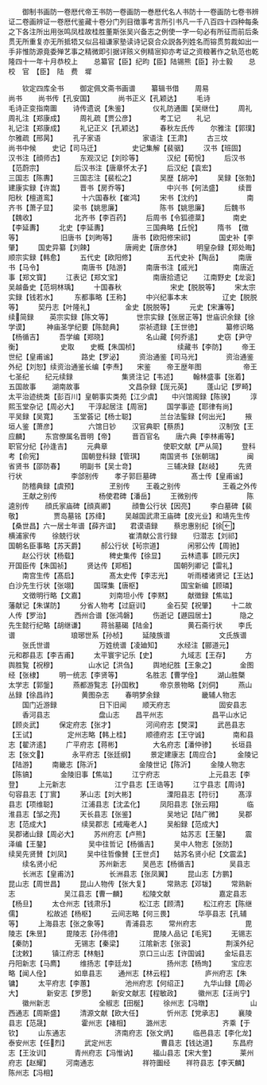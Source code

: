 <!-- { "loadSidebar": true } -->
　　御制书画防一卷厯代帝王书防一卷画防一巻厯代名人书防十一卷画防七卷书辨证二卷画辨证一卷厯代鉴藏十卷分门列目徴事考言所引书凡一千八百四十四种每条之下各注所出用张鸣凤桂故桂胜董斯张吴兴备志之例使一字一句必有所征而前后条贯无所重复亦无所抵牾又似吕祖谦家塾读诗记裒合众説各列姓名而镕贯剪裁如出一手非惟防源竟委殚艺事之精微即引据详赅义例精宻抑亦考证之资粮著作之轨范也乾隆四十一年十月恭校上
　　总纂官【臣】纪昀【臣】陆锡熊【臣】孙士毅
　　总　校　官　【臣】　陆　费　墀









　　钦定四库全书
　　御定佩文斋书画谱
　　纂辑书借
　　周易　　　　　　　　尚书
　　尚书传【孔安国】　　　　尚书正义【孔颖达】
　　毛诗　　　　　　　　毛诗正变指南圗
　　诗传遗说【朱鉴】　　　　仪礼防通圗【吴继仕】
　　周礼　　　　　　　　周礼注【郑康成】
　　周礼疏【贾公彦】　　　　考工记
　　礼记　　　　　　　　礼记注【郑康成】
　　礼记正义【孔颖达】　　　春秋左氏传
　　尔雅注【郭璞】　　　　　尔雅疏【邢昺】
　　孔子家语　　　　　　家语注【王肃】
　　古三坟　　　　　　　尚书中候
　　史记【司马迁】　　　　　史记集解【裴骃】
　　汉书【班固】　　　　　　汉书注【顔师古】
　　东观汉记【刘珍等】　　　　汉纪【荀恱】
　　后汉书【范蔚宗】　　　　　后汉书注【唐章怀太子】
　　后汉纪【袁宏】　　　　　　三国志【陈夀】
　　三国志注【裴松之】　　　　吴歴【胡冲】
　　吴録【张勃】　　　　　　　建康实録【许嵩】
　　晋书【房乔等】　　　　　　中兴书【何法盛】
　　续晋阳秋【檀道鸾】　　　　十六国春秋【崔鸿】
　　宋书【沈约】　　　　　　　南齐书【萧子显】
　　梁书【姚思廉】　　　　　　陈书【姚思廉】
　　后魏书【魏收】　　　　　　北齐书【李百药】
　　后周书【令狐德棻】　　　　南史【李延夀】
　　北史【李延夀】　　　　　　三国典略【丘恱】
　　隋书　【徴等】　　　　　　旧唐书【刘昫等】
　　唐书【欧阳修宋祁】　　　　国史补【李肇】
　　国史异纂【刘餗】　　　　　唐阙史【唐彦休】
　　明皇杂録【郑处晦】　　　　顺宗实録【韩愈】
　　五代史【欧阳修】　　　　　五代史补【陶岳】
　　南唐书【马令】　　　　　　南唐书【陆游】
　　南唐书注【戚光】　　　　　南唐近事【郑文寳】
　　江表记【郑文宝】　　　　　南唐拾遗记
　　江南野史【龙衮】　　　　　吴越备史【范坰林瑀】
　　十国春秋　　　　　　　宋史【脱脱等】
　　宋太宗实録【钱若水】　　　东都事略【王称】
　　中兴纪事本末　　　　　辽史【脱脱等】
　　契丹志【叶隆礼】　　　　　金史【脱脱等】
　　元史【宋濂等】　　　　　　续简録
　　英宗实録【陈文等】　　　　世宗实録【张居正等】世庙识余録【徐学谟】　　　神庙圣学纪要【陈懿典】
　　崇祯遗録【王世徳】　　　　纂修识略【杨循吉】
　　吾学编【郑晓】　　　　　　名山藏【何乔逺】
　　史窃【尹守衡】　　　　　　史取
　　史概【朱国桢】　　　　　　续藏书【李防】
　　帝王世纪【皇甫谧】　　　　路史【罗泌】
　　资治通鉴【司马光】　　　　资治通鉴外纪【刘恕】续资治通鉴长编【李焘】　　宋鉴
　　帝王歴年图　　　　　　帝王七圣纪
　　纪元续録　　　　　　　集贤注记【韦述】
　　翰林盛事【张着】　　　　　五国故事
　　湖南故事　　　　　　　文昌杂録【厐元英】
　　蓬山记【罗畸】　　　　　　太平治迹统类【彭百川】皇朝事实类苑【江少虞】　　中兴馆阁録【陈骙】
　　淳熙玉堂杂记【周必大】　　干淳起居注【周宻】
　　国学事迹【耶律有尚】　　　平吴録【吴寛】
　　玉堂荟记【杨士聪】　　　　兰台法鍳録【何出光】
　　掖垣人鉴【萧彦】　　　　　六馆日钞
　　汉官典职【蔡质】　　　　　汉制攷【王应麟】
　　东宫僚属名晋明【帝】　　　晋百官名
　　唐六典【李林甫等】　　　　职官分纪【孙逢吉】
　　元典章　　　　　　　　使职文献【严从简】
　　登科考【俞宪】　　　　　　国朝登科録【管琪】
　　南国贤书【张朝瑞】　　　　闽省贤书【邵防春】
　　明副书【吴士竒】　　　　　三辅决録【赵岐】
　　先贤行状　　　　　　　李郃别传
　　孝子郭巨墓碑　　　　　髙士传【皇甫谧】
　　防稽典録【虞预】　　　　　王别传
　　王羲之别传　　　　　　王羲之外传
　　王献之别传　　　　　　杨使君碑【潘岳】
　　王微别传　　　　　　　陈逵别传
　　顔氏家庙碑【顔真卿】　　　顔鲁公行状【因亮】
　　李白墓碑【裴敬】　　　　　贾岛墓铭【苏绛】
　　吴越国武肃王庙碑【皮光业】和靖先生传【桑世昌】六一居士年谱【薛齐谊】　　君谟语録
　　蔡忠惠别纪【徐】　　　　横浦家传
　　徐兢行状　　　　　　　崔清献公言行録
　　归潜志【刘祁】　　　　　　国朝名臣事略【苏天爵】
　　郝公行状【茍宗道】　　　　闲邪公传【周驰】
　　赵公行状【杨载】　　　　　稗史集传【徐显】
　　云林遗事【顾元庆】　　　　开国臣传【朱国祯】
　　贤达传【郑栢】　　　　　　国朝列卿记【雷礼】
　　南宫生传【髙启】　　　　　髙太史传【李志光】
　　听雨楼诸贤记【王达】　　　白沙先生行状【张翊】
　　国琛集【唐枢】　　　　　　国宝新编【顾璘】
　　文徴明行略【文嘉】　　　　刘南坦小传【李黙】
　　献徴録【焦竑】　　　　　　藩献记【朱谋防】
　　分省人物考【过庭训】　　　金石契【祝肇】
　　十二故人传【罗治】　　　　西州合谱【张鸿磐】
　　伤逝记【遯园居士】　　　　隐之先生懿行纪略【胡继谦】
　　蒋翁墓碣【陆金】　　　　　黄石斋行状
　　李氏谱　　　　　　　　琅琊世系【孙桢】
　　延陵族谱　　　　　　　文氏族谱
　　张氏世谱　　　　　　　万姓统谱【凌廸知】
　　水经注【郦道元】　　　　　元和郡县志【李吉甫】
　　太平寰宇记乐【史】　　　　九域志【王存】
　　方舆胜覧【祝穆】　　　　　山水记【洪刍】
　　舆地纪胜【王象之】　　　　金图经【张棣】
　　明一统志【李贤等】　　　　名胜志【曹学佺】
　　湖山胜槩　　　　　　　太学志【郭鎜】
　　燕都游覧志【孙国敉】　　　帝京景物略【刘侗】
　　燕山丛録【徐昌祚】　　　　黄图杂志
　　春明梦余録　　　　　　畿辅人物志
　　国门近游録　　　　　　日下旧闻
　　顺天府志　　　　　　　固安县志
　　香河县志　　　　　　　盘山志
　　昌平州志　　　　　　　昌平山水记【顾炎武】
　　保定府志【张才】　　　　　河间府志【樊深】
　　武邑县志【王试】　　　　　定州志略【韩上桂】
　　顺德府志【王守诚】　　　　南和县志【翟济逺】
　　广平府志【蒋彬】　　　　　大名府志【潘仲骖】
　　长垣县志【张文】　　　　永平府志【张廷纲】
　　景定建康志【周应合】　　　金陵记【陆游】
　　南畿志【陈沂】　　　　　　金陵世记【陈沂】
　　金陵人物志【陈镐】　　　　金陵旧事【焦竑】
　　江宁府志　　　　　　　上元县志【李登】
　　上元新志　　　　　　　江宁县志【王诰等】
　　江宁县志【周诗】　　　　　句容县志【丁賔】
　　茅山志【刘大彬】　　　　　溧阳县志【符衍】
　　髙淳县志【项维聪】　　　　江浦县志【沈孟化】
　　凤阳县志【张云翔】　　　　临淮县志【邹之亮】
　　天长县志【张鉴】　　　　　吴地记【陆广微】
　　吴郡志【范成大】　　　　　续吴郡志【戒庵老人】
　　吴船録【范成大】　　　　　吴郡诸山録【周必大】
　　苏州府志【卢熊】　　　　　姑苏志【王鏊】
　　震泽编【王鏊】　　　　　　吴中往哲记【杨循吉】
　　吴中人物志【张防】　　　　续吴先贤賛【刘凤】
　　吴中往哲像賛【王世贞】　　姑苏名贤小纪【文震孟】
　　续名贤小纪　　　　　　苏州新志
　　吴邑志【杨循吉】　　　　　吴县志
　　长洲志【皇甫汸】　　　　　长洲县志【张凤翼】
　　昆山志【方鹏】　　　　　　昆山志【周世昌】
　　昆山人物传【张大复】　　　常熟志【邓韨】
　　常熟新志　　　　　　　吴江县志【曹一麟】
　　松陵文献　　　　　　　嘉定县志【杨旦】
　　太仓州志【钱肃乐】　　　　松江志【顾清】
　　松江府志【陈继儒】　　　　松故述【杨枢】
　　云间志略【何三畏】　　　　华亭县志【孔辅等】
　　上海县志【张之象等】　　　青浦县志
　　常州府志　　　　　　　毘陵志【朱昱】
　　毘陵志【孙伟德】　　　　　毘陵人品记【毛宪】
　　无锡志【秦防】　　　　　　无锡志【秦梁】
　　江隂新志【张衮】　　　　　荆溪外纪【沈敕】
　　镇江府志【林魁】　　　　　京口三山志【许国诚】
　　金坛县志　　　　　　　丹阳新志【马廌】
　　维扬志【李廷龙】　　　　　扬州志【杨珣】
　　宝应志略【闻人佺】　　　　如臯县志
　　通州志【林云程】　　　　　庐州府志【朱镛】
　　太平府志【李蕙】　　　　　池州府志【何绍正】
　　九华山録【周必大】　　　　新安志【罗愿】
　　新安文献志【程敏政】　　　徽州志【汪尚宁】
　　徽州新志　　　　　　　全椒志【田梴】
　　徐州志【冯暾】　　　　　　山西通志【周斯盛】
　　清源文献【欧大任】　　　　忻州志【党承志】
　　襄陵县志【范晟】　　　　　霍州志【褚相】
　　潞州志　　　　　　　　齐乘【于钦】
　　山东通志　　　　　　　济南府志【张文炳】
　　临邑县志【李化龙】　　　　泰安州志【任烈】
　　武定州志　　　　　　　曹县志【钱达道】
　　东昌府志【王汝训】　　　　青州府志【冯惟讷】
　　福山县志【宋大奎】　　　　莱州府志【赵耀】
　　河南通志　　　　　　　祥符圗经
　　祥符县志【李天麟】　　　　陈州志【冯相】
